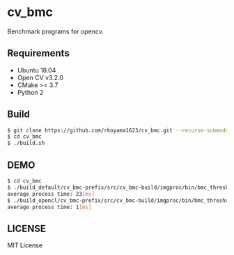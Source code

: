 # cv_bmc
Benchmark programs for opencv.

## Requirements
* Ubuntu 18.04
* Open CV v3.2.0
* CMake >= 3.7
* Python 2

## Build
```bash
$ git clone https://github.com/rkoyama1623/cv_bmc.git --recurse-submodules
$ cd cv_bmc
$ ./build.sh
```
## DEMO
```bash
$ cd cv_bmc
$ ./build_default/cv_bmc-prefix/src/cv_bmc-build/imgproc/bin/bmc_threshold
average process time: 23[ms]
$ ./build_opencl/cv_bmc-prefix/src/cv_bmc-build/imgproc/bin/bmc_threshold
average process time: 1[ms]
```

## LICENSE
MIT License
